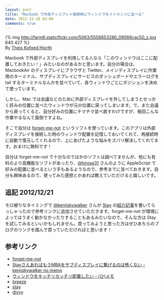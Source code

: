 ```yaml
---
layout: post
title: "Macbook で外部ディスプレイ接続時にウィンドウをイイカンジに並べる"
date: 2012-12-20 02:00
comments: true
---
```


{% img http://farm6.staticflickr.com/5063/5556853286_09066cac50_z.jpg 640 427 %}  
By [Theis Kofoed Hjorth](http://www.flickr.com/photos/kofoed/3751360757/)

Macbook で外部ディスプレイを利用してる人なら「このウィンドウはここに配置しておきたい！」みたいなのがあるかと思います。自分の場合は、MacbookAir のディスプレイにブラウザと Twitter、メインディスプレイに作業用のターミナル、サブディスプレイにサービスのダッシュボードやエラーログを tail するターミナルなんかを並べていて、各ウィンドウごとにポジションを決めて使っています。

しかし、Mac では会議などのために外部ディスプレイを外してしまうとせっかく好みの位置に並べたウィンドウが元の位置に戻ってしまいます。で、また会議から戻ってくると、自分好みの位置にチマチマ並べ直すわけですが、毎回こんな作業やるなんて面倒ですよね。

そこで自分は [forget-me-not](http://www.n8gray.org/code/forget-me-not/) というソフトを使っています。このアプリは外部ディスプレイを接続した時のウィンドウ配置を記憶しておいてくれて、再接続時に自動で復元してくれるので、上にあげたような悩みをズバリ解決してくれてます。おまけに無料です！

自分は forget-me-not で十分なのでほかのソフトは調べてませんが、他にも有料のより高機能なソフトがあったり、[@hirose31](https://twitter.com/hirose31) さんのように AppleScript で好みの配置に並べるという手もあるようなので、参考までに並べておきます。自分も興味あるので、使ってみた感想とかあれば教えていただけると嬉しいです。

## 追記 2012/12/21

モロ被りなタイミングで [@kenjiskywalker](https://twitter.com/kenjiskywalker) さんが [Stay](http://cordlessdog.com/stay/) の[紹介記事](http://d.hatena.ne.jp/kenjiskywalker/20121219/1355932932)を書いてらっしゃったので参考リンクに追加させていただきます。forget-me-not が環境によってはうまく動かなかったりすることもあるみたいなので、そんな方は Stay を試してみるといいかもしれません。買ってみようと思った方はぜひあちらのブログのリンクを踏んで買っていただければと思います！

## 参考リンク

- [forget-me-not](http://www.n8gray.org/code/forget-me-not/)
- [StayさえあればもうMBAをサブディスプレイに繋げるのは怖くない - kenjiskywalker no memo](http://d.hatena.ne.jp/kenjiskywalker/20121219/1355932932)
- [ウィンドウをキッチリカッチリ配置したい - (ひ)メモ](http://d.hatena.ne.jp/hirose31/20101007/1286383903)
- [breeze](http://www.autumnapps.com/breeze/)
- [stay](http://cordlessdog.com/stay/)
- [divvy](http://mizage.com/divvy/)

